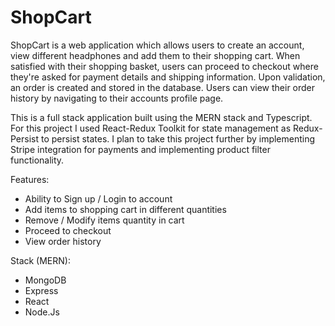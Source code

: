 # ShopCart
ShopCart is a web application which allows users to create an account, view different headphones and add them to their shopping cart. When satisfied with their shopping basket, users can proceed to checkout where they're asked for payment details and shipping information. Upon validation, an order is created and stored in the database. Users can view their order history by navigating to their accounts profile page.

This is a full stack application built using the MERN stack and Typescript. For this project I used React-Redux Toolkit for state management as Redux-Persist to persist states. I plan to take this project further by implementing Stripe integration for payments and implementing product filter functionality.

Features:
- Ability to Sign up / Login to account
- Add items to shopping cart in different quantities
- Remove / Modify items quantity in cart
- Proceed to checkout
- View order history

Stack (MERN):
- MongoDB
- Express
- React
- Node.Js
